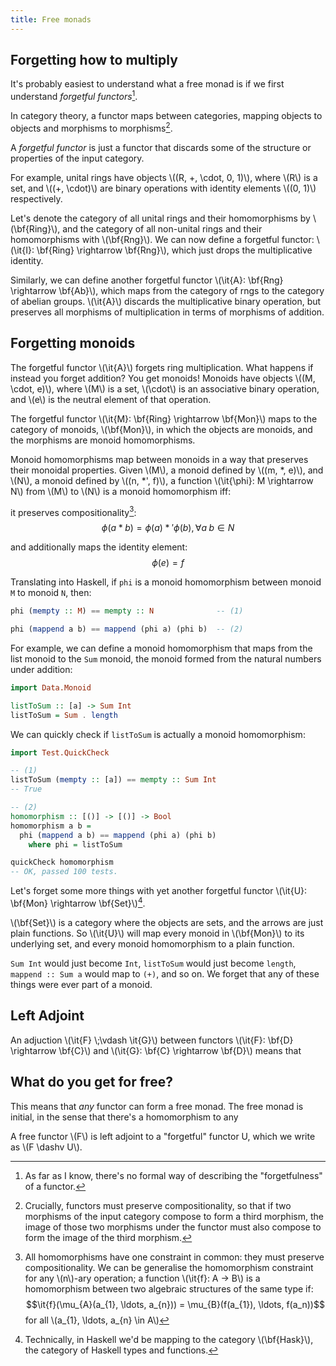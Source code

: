 ```yaml
---
title: Free monads
---
```


Forgetting how to multiply
--------------------------

It's probably easiest to understand what a free monad is if we first understand *forgetful functors*[^1].

[^1]: As far as I know, there's no formal way of describing the "forgetfulness" of a functor.

In category theory, a functor maps between categories, mapping objects to objects and morphisms to morphisms[^2].

[^2]:Crucially, functors must preserve compositionality, so that if two morphisms of the input category compose to form a third morphism, the image of those two morphisms under the functor must also compose to form the image of the third morphism.

A *forgetful functor* is just a functor that discards some of the structure or properties of the input category.

For example, unital rings have objects \\((R, +, \\cdot, 0, 1)\\), where \\(R\\) is a set, and \\((+, \\cdot)\\) are binary operations with identity elements \\((0, 1)\\) respectively.

Let's denote the category of all unital rings and their homomorphisms by \\(\\bf{Ring}\\), and the category of all non-unital rings and their homomorphisms with \\(\\bf{Rng}\\). We can now define a forgetful functor: \\(\\it{I}: \\bf{Ring} \\rightarrow \\bf{Rng}\\), which just drops the multiplicative identity.

Similarly, we can define another forgetful functor \\(\\it{A}: \\bf{Rng} \\rightarrow \\bf{Ab}\\), which maps from the category of rngs to the category of abelian groups. \\(\\it{A}\\) discards the multiplicative binary operation, but preserves all morphisms of multiplication in terms of morphisms of addition.


Forgetting monoids
------------------

The forgetful functor \\(\\it{A}\\) forgets ring multiplication. What happens if instead you forget addition? You get monoids!  Monoids have objects \\((M, \\cdot, e)\\), where \\(M\\) is a set, \\(\\cdot\\) is an associative binary operation, and \\(e\\) is the neutral element of that operation.

The forgetful functor \\(\\it{M}: \\bf{Ring} \\rightarrow \\bf{Mon}\\) maps to the category of monoids, \\(\\bf{Mon}\\), in which the objects are monoids, and the morphisms are monoid homomorphisms.

Monoid homomorphisms map between monoids in a way that preserves their monoidal properties. Given \\(M\\), a monoid defined by \\((m, \*, e)\\), and \\(N\\), a monoid defined by \\((n, \*', f)\\), a function \\(\\it{\\phi}: M \\rightarrow N\\) from \\(M\\) to \\(N\\) is a monoid homomorphism iff:

it preserves compositionality[^4]:
$$\begin{equation}\phi(a * b) = \phi(a) *' \phi(b), \forall a\; b \in N\end{equation}$$

[^4]: All homomorphisms have one constraint in common: they must preserve compositionality. We can be generalise the homomorphism constraint for any \\(n\\)-ary operation; a function \\(\\it{f}: A -> B\\) is a homomorphism between two algebraic structures of the same type if:
$$\it{f}(\mu_{A}(a_{1}, \ldots, a_{n})) = \mu_{B}(f(a_{1}), \ldots, f(a_n))$$
for all \\(a_{1}, \\ldots, a_{n} \\in A\\)

and additionally maps the identity element:
$$\begin{equation}\phi(e) = f\end{equation}$$

Translating into Haskell, if `phi` is a monoid homomorphism between monoid `M` to monoid `N`, then:

```haskell
phi (mempty :: M) == mempty :: N              -- (1)

phi (mappend a b) == mappend (phi a) (phi b)  -- (2)
```

For example, we can define a monoid homomorphism that maps from the list monoid to the `Sum` monoid, the monoid formed from the natural numbers under addition:

```haskell
import Data.Monoid

listToSum :: [a] -> Sum Int
listToSum = Sum . length
```

We can quickly check if `listToSum` is actually a monoid homomorphism:

```haskell
import Test.QuickCheck

-- (1)
listToSum (mempty :: [a]) == mempty :: Sum Int
-- True

-- (2)
homomorphism :: [()] -> [()] -> Bool
homomorphism a b = 
  phi (mappend a b) == mappend (phi a) (phi b)
    where phi = listToSum

quickCheck homomorphism
-- OK, passed 100 tests.
```

Let's forget some more things with yet another forgetful functor \\(\\it{U}: \\bf{Mon} \\rightarrow \\bf{Set}\\)[^5].

[^5]: Technically, in Haskell we'd be mapping to the category \\(\\bf{Hask}\\), the category of Haskell types and functions.

\\(\\bf{Set}\\) is a category where the objects are sets, and the arrows are just plain functions. So \\(\\it{U}\\) will map every monoid in \\(\\bf{Mon}\\) to its underlying set, and every monoid homomorphism to a plain function.

`Sum Int` would just become `Int`, `listToSum` would just become `length`, `mappend :: Sum a` would map to `(+)`, and so on. We forget that any of these things were ever part of a monoid.

Left Adjoint
------------

  An adjuction \\(\\it{F} \\;\\vdash \\it{G}\\) between functors \\(\\it{F}: \\bf{D} \\rightarrow \\bf{C}\\) and \\(\\it{G}: \\bf{C} \\rightarrow \\bf{D}\\) means that 



What do you get for free?
-------------------------

This means that *any* functor can form a free monad. The free monad is initial, in the sense that there's a homomorphism to any 

A free functor \\(F\\) is left adjoint to a "forgetful" functor U, which we write as \\(F \\dashv U\\).

